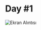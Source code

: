 # Day #1

![Ekran Alıntısı](https://user-images.githubusercontent.com/30186772/68024314-cb833100-fcba-11e9-9734-428bff897c93.PNG)


